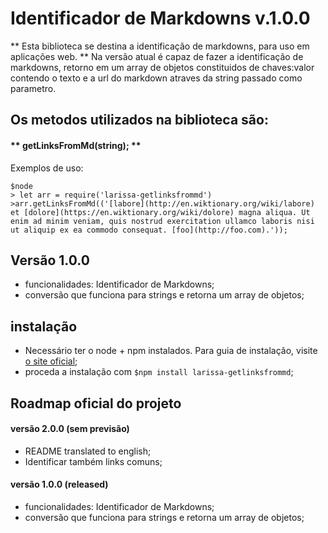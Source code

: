 # Identificador de Markdowns v.1.0.0
** Esta biblioteca se destina a identificação de markdowns, para uso em aplicações web. **
Na versão atual é capaz de fazer a identificação de markdowns, retorno em um array de objetos constituidos de chaves:valor contendo o texto e a url do markdown atraves da string passado como parametro. 

## Os metodos utilizados na biblioteca são:

#### ** getLinksFromMd(string); **

Exemplos de uso:

```
$node
> let arr = require('larissa-getlinksfrommd')
>arr.getLinksFromMd(('[labore](http://en.wiktionary.org/wiki/labore) et [dolore](https://en.wiktionary.org/wiki/dolore) magna aliqua. Ut enim ad minim veniam, quis nostrud exercitation ullamco laboris nisi ut aliquip ex ea commodo consequat. [foo](http://foo.com).'));
```

## Versão 1.0.0

- funcionalidades: Identificador de Markdowns;
- conversão que funciona para strings e retorna um array de objetos;

## instalação 

- Necessário ter o node + npm instalados. Para guia de instalação, visite [o site oficial](https://www.npmjs.com/get-npm);
- proceda a instalação com `$npm install larissa-getlinksfrommd`;


## Roadmap oficial do projeto


#### versão 2.0.0 (sem previsão)
- README translated to english;
- Identificar também links comuns;

#### versão 1.0.0 (released)
- funcionalidades: Identificador de Markdowns;
- conversão que funciona para strings e retorna um array de objetos;